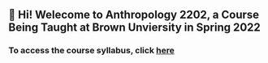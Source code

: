 ## 👋 Hi! Welecome to Anthropology 2202, a Course Being Taught at Brown Unviersity in Spring 2022

### To access the course syllabus, click [here](https://docs.google.com/document/d/1qATjDvlb68_4Sr6_xgs_B7aGfEEXTQextJNlDwQQEjw/edit?usp=sharing)
